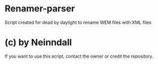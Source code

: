 # Renamer-parser
Script created for dead by daylight to rename WEM files with XML files

# (c) by Neinndall
If you want to use this script, contact the owner or credit the repository.
